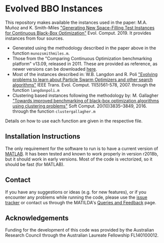 # Evolved BBO Instances

This repository makes available the instances used in the paper: M.A. Muñoz and K. Smith-Miles ["Generating New Space-Filling Test Instances for Continuous Black-Box Optimization"](doi:10.1162/evco_a_00262) Evol. Comput. 2019. It provides instances from four sources.

- Generated using the methodology described in the paper above in the function ```munozsmithmiles.m```.
- Those from the "Comparing Continuous Optimization benchmarking platform" v13.09, released in 2011. These are provided as reference, as newer versions can be downloaded [here](https://github.com/numbbo/coco).
- Most of the instances described in: W.B. Langdon and R. Poli ["Evolving problems to learn about Particle Swarm Optimizers and other search algorithms"](doi:10.1109/TEVC.2006.886448) IEEE Trans. Evol. Comput. 11(5)561-578, 2007. through the function ```langdonpoli.m```
- Clustering based instances following the methodology by: M. Gallagher ["Towards improved benchmarking of black-box optimization
algorithms using clustering problems"](doi:10.1007/s00500-016-2094-1) Soft Comput. 20(10)3835–3849, 2016. through the function ```clustergallagher.m```

Details on how to use each function are given in the respective file.

## Installation Instructions

The only requirement for the software to run is to have a current version of [MATLAB](http://www.mathworks.com). It has been tested and known to work properly in version r2018b, but it should work in early versions. Most of the code is vectorized, so it should be fast (for MATLAB).

## Contact

If you have any suggestions or ideas (e.g. for new features), or if you encounter any problems while running the code, please use the [issue tracker](https://github.com/andremun/EVOBBO_Instances/issues) or contact us through the MATILDA's [Queries and Feedback](http://matilda.unimelb.edu.au/contact-us) page.

## Acknowledgements

Funding for the development of this code was provided by the Australian Research Council through the Australian Laureate Fellowship FL140100012.
